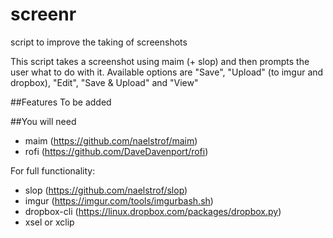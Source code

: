 # screenr
script to improve the taking of screenshots

This script takes a screenshot using maim (+ slop) and then prompts the user what to do with it.
Available options are "Save", "Upload" (to imgur and dropbox), "Edit", "Save & Upload" and "View"

##Features
To be added

##You will need
* maim (https://github.com/naelstrof/maim)
* rofi (https://github.com/DaveDavenport/rofi)

For full functionality:
* slop (https://github.com/naelstrof/slop)
* imgur (https://imgur.com/tools/imgurbash.sh)
* dropbox-cli (https://linux.dropbox.com/packages/dropbox.py)
* xsel or xclip
